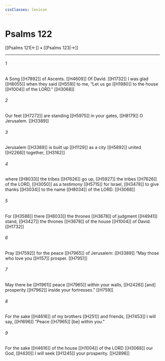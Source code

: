 ```yaml
---
cssClasses: lexicon
---
```


# Psalms 122

[[Psalms 121|←]] • [[Psalms 123|→]]

---

###### 1
A Song [[H7892]] of Ascents. [[H4609]] Of David. [[H1732]] I was glad [[H8055]] when they said [[H559]] to me,  “Let us go [[H1980]] to the house [[H1004]] of the LORD.” [[H3068]]

###### 2
Our feet [[H7272]] are standing [[H5975]] in your gates, [[H8179]] O Jerusalem. [[H3389]]

###### 3
Jerusalem [[H3389]] is built up [[H1129]] as a city [[H5892]] united [[H2266]] together, [[H3162]]

###### 4
where [[H8033]] the tribes [[H7626]] go up, [[H5927]] the tribes [[H7626]] of the LORD, [[H3050]] as a testimony [[H5715]] for Israel, [[H3478]] to give thanks [[H3034]] to the name [[H8034]] of the LORD. [[H3068]]

###### 5
For [[H3588]] there [[H8033]] the thrones [[H3678]] of judgment [[H4941]] stand, [[H3427]] the thrones [[H3678]] of the house [[H1004]] of David. [[H1732]]

###### 6
Pray [[H7592]] for the peace [[H7965]] of Jerusalem: [[H3389]] “May those who love you [[H157]] prosper. [[H7951]]

###### 7
May there be [[H1961]] peace [[H7965]] within your walls, [[H2426]] [and] prosperity [[H7962]] inside your fortresses.” [[H759]]

###### 8
For the sake [[H4616]] of my brothers [[H251]] and friends, [[H7453]] I will say, [[H1696]] “Peace [[H7965]] [be] within you.” 

###### 9
For the sake [[H4616]] of the house [[H1004]] of the LORD [[H3068]] our God, [[H430]] I will seek [[H1245]] your prosperity. [[H2896]]

